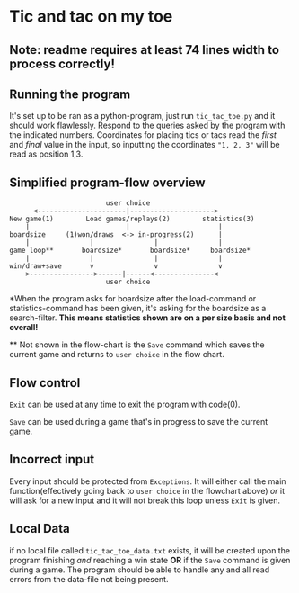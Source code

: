 # Tic and tac on my toe
## **Note: readme requires at least 74 lines width to process correctly!**

## Running the program
It's set up to be ran as a python-program, just run `tic_tac_toe.py` and it should work flawlessly.
Respond to the queries asked by the program with the indicated numbers. Coordinates for placing tics or tacs read the *first* and *final* value in the input, so inputting the coordinates ``"1, 2, 3"`` will be read as position 1,3.
## Simplified program-flow overview
```
                        user choice
      <----------------------|--------------------->
New game(1)        Load games/replays(2)        statistics(3)
    |                        |                      |
boardsize     (1)won/draws  <-> in-progress(2)      |
    |               |               |               |
game loop**       boardsize*       boardsize*     boardsize*
    |               |               |               |
win/draw+save       v               v               v
    >---------------->------|------<---------------<
                        user choice
```
*When the program asks for boardsize after the load-command or statistics-command has been given, it's asking for the boardsize as a search-filter. **This means statistics shown are on a per size basis and not overall!**

** Not shown in the flow-chart is the `Save` command which saves the current game and returns to `user choice` in the flow chart.


## Flow control
`Exit` can be used at any time to exit the program with code(0).

`Save` can be used during a game that's in progress to save the current game.

## Incorrect input
Every input should be protected from `Exceptions`. It will either call the main function(effectively going back to `user choice` in the flowchart above) *or* it will ask for a new input and it will not break this loop unless `Exit` is given.

## Local Data
if no local file called `tic_tac_toe_data.txt` exists, it will be created upon the program finishing *and* reaching a win state **OR** if the `Save` command is given during a game.
The program should be able to handle any and all read errors from the data-file not being present.


